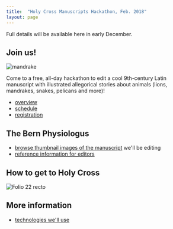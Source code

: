 ```yaml
---
title:  "Holy Cross Manuscripts Hackathon, Feb. 2018"
layout: page
---
```




Full details will be available here in early December.

## Join us!

![mandrake](http://www.homermultitext.org/iipsrv?OBJ=IIP,1.0&FIF=/project/homer/pyramidal/deepzoom/ecod/bern318imgs/v1/bern318_019r.tif&RGN=0.1632,0.4317,0.4943,0.08636&wID=600&CVT=JPEG)


Come to a free, all-day hackathon to edit a cool 9th-century Latin  manuscript with illustrated allegorical stories about animals (lions, mandrakes, snakes, pelicans and more)!






-   [overview](overview)
-   [schedule](schedule)
-   [registration](registration)


## The Bern Physiologus


-   [browse thumbnail images of the manuscript](thumbs) we'll be editing
-   [reference information for editors](references)

##  How to get to Holy Cross

![Folio 22 recto](http://www.homermultitext.org/iipsrv?OBJ=IIP,1.0&FIF=/project/homer/pyramidal/deepzoom/ecod/bern318imgs/v1/bern318_022r.tif&RGN=0.1041,0.3373,0.5885,0.3833&wID=300&CVT=JPEG)

## More information

-  [technologies we'll use](tech)
